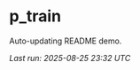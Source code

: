 # p_train

Auto-updating README demo.

<!--START_SECTION:status-->
_Last run: 2025-08-25 23:32 UTC_
<!--END_SECTION:status-->


























































































































